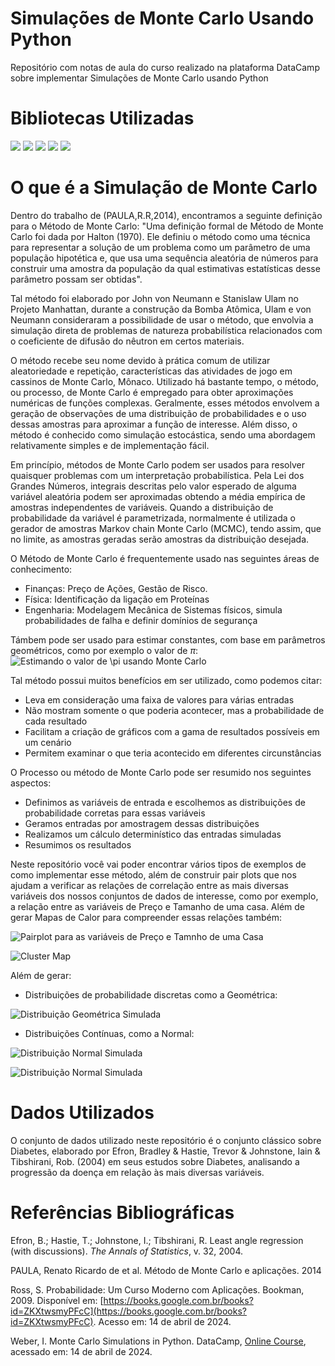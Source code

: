 # Simulações de Monte Carlo Usando Python 
Repositório com notas de aula do curso realizado na plataforma DataCamp sobre implementar Simulações de Monte Carlo usando Python
# Bibliotecas Utilizadas 
  <img src="https://img.shields.io/badge/Numpy-4F0599?style=for-the-badge&logo=numpy&logoColor=white" />
  <img src="https://img.shields.io/badge/Pandas-2C2D72?style=for-the-badge&logo=pandas&logoColor=white" />
  <img src="https://img.shields.io/badge/SciPy-654FF0?style=for-the-badge&logo=SciPy&logoColor=white" />
  <img src="https://img.shields.io/badge/scikit_learn-F7931E?style=for-the-badge&logo=scikit-learn&logoColor=white" /> 
  <img src="https://img.shields.io/badge/Colab-F9AB00?style=for-the-badge&logo=googlecolab&color=525252"/>

# O que é a Simulação de Monte Carlo 

Dentro do trabalho de (PAULA,R.R,2014), encontramos a seguinte definição para o Método de Monte Carlo: "Uma definição formal de Método de Monte Carlo foi dada por Halton (1970). Ele definiu o método como uma técnica para representar a solução de um problema como um parâmetro de uma população hipotética e, que usa uma sequência aleatória de números
para construir uma amostra da população da qual estimativas estatísticas desse parâmetro possam ser obtidas". 

Tal método foi elaborado por John von Neumann e Stanislaw Ulam  no Projeto Manhattan, durante a construção da Bomba Atômica, Ulam e von Neumann consideraram a possibilidade de usar o método, que envolvia a simulação direta de problemas de natureza probabilística relacionados com o coeficiente de difusão do nêutron em certos materiais. 

O método recebe seu nome devido à prática comum de utilizar aleatoriedade e repetição, características das atividades de jogo em cassinos de Monte Carlo, Mônaco. Utilizado há bastante tempo, o método, ou processo, de Monte Carlo é empregado para obter aproximações numéricas de funções complexas. Geralmente, esses métodos envolvem a geração de observações de uma distribuição de probabilidades e o uso dessas amostras para aproximar a função de interesse. Além disso, o método é conhecido como simulação estocástica, sendo uma abordagem relativamente simples e de implementação fácil.

Em princípio, métodos de Monte Carlo podem ser usados para resolver quaisquer problemas com um interpretação probabilística. Pela Lei dos Grandes Números, integrais descritas pelo valor esperado de alguma variável aleatória podem ser aproximadas obtendo a média empírica de amostras independentes de variáveis. Quando a distribuição de probabilidade da variável é parametrizada, normalmente é utilizada o gerador de amostras Markov chain Monte Carlo (MCMC), tendo assim, que no limite, as amostras geradas serão amostras da distribuição desejada.

O Método de Monte Carlo é frequentemente usado nas seguintes áreas de conhecimento: 
* Finanças: Preço de Ações, Gestão de Risco.
* Física: Identificação da ligação em Proteínas
* Engenharia: Modelagem Mecânica de Sistemas físicos, simula probabilidades de falha e definir domínios de segurança

Támbem pode ser usado para estimar constantes, com base em parâmetros geométricos, como por exemplo o valor de $\pi$:
![Estimando o valor de $\pi$ usando Monte Carlo](https://github.com/luizmarioags/Python-Monte-Carlo/blob/main/Imagens/pi.png)


Tal método possui muitos benefícios em ser utilizado, como podemos citar: 
* Leva em consideração uma faixa de valores para várias entradas
* Não mostram somente o que poderia acontecer, mas a probabilidade de cada resultado
* Facilitam a criação de gráficos com a gama de resultados possíveis em um cenário
* Permitem examinar o que teria acontecido em diferentes circunstâncias

O Processo ou método de Monte Carlo pode ser resumido nos seguintes aspectos: 
* Definimos as variáveis de entrada e escolhemos as distribuições de probabilidade corretas para essas variáveis
* Geramos entradas por amostragem dessas distribuições
* Realizamos um cálculo determinístico das entradas simuladas
* Resumimos os resultados

Neste repositório você vai poder encontrar vários tipos de exemplos de como implementar esse método, além de construir pair plots que nos ajudam a verificar as relações de correlação entre as mais diversas variáveis dos nossos conjuntos de dados de interesse, como por exemplo, a relação entre as variáveis de Preço e Tamanho de uma casa. Além de gerar Mapas de Calor para compreender essas relações também:

![Pairplot para as variáveis de Preço e Tamnho de uma Casa](https://github.com/luizmarioags/Python-Monte-Carlo/blob/main/Imagens/normal_multivariada_pairplot.png)

![Cluster Map](https://github.com/luizmarioags/Python-Monte-Carlo/blob/main/Imagens/cluster_correlacao.png)

Além de gerar: 
* Distribuições de probabilidade discretas como a Geométrica:

![Distribuição Geométrica Simulada](https://github.com/luizmarioags/Python-Monte-Carlo/blob/main/Imagens/dist_geometrica.png)

* Distribuições Contínuas, como a Normal:

![Distribuição Normal Simulada](https://github.com/luizmarioags/Python-Monte-Carlo/blob/main/Imagens/dist_normal.png)

![Distribuição Normal Simulada](https://github.com/luizmarioags/Python-Monte-Carlo/blob/main/Imagens/sim_alturas.png)

# Dados Utilizados
O conjunto de dados utilizado neste repositório é o conjunto clássico sobre Diabetes, elaborado por Efron, Bradley & Hastie, Trevor & Johnstone, Iain & Tibshirani, Rob. (2004) em seus estudos sobre Diabetes, analisando  a progressão da doença em relação às mais diversas variáveis.

# **Referências Bibliográficas**

Efron, B.; Hastie, T.; Johnstone, I.; Tibshirani, R. Least angle regression (with discussions). *The Annals of Statistics*, v. 32, 2004.

PAULA, Renato Ricardo de et al. Método de Monte Carlo e aplicações. 2014

Ross, S. Probabilidade: Um Curso Moderno com Aplicações. Bookman, 2009. Disponível em: [https://books.google.com.br/books?id=ZKXtwsmyPFcC](https://books.google.com.br/books?id=ZKXtwsmyPFcC). Acesso em: 14 de abril de 2024.

Weber, I. Monte Carlo Simulations in Python. DataCamp, [Online Course](https://www.datacamp.com/courses/monte-carlo-simulations-in-python), acessado em: 14 de abril de 2024.
